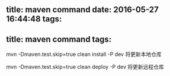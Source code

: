 title: maven command
date: 2016-05-27 16:44:48
tags:
---
title: maven command
tags:
---

mvn -Dmaven.test.skip=true clean install -P dev
将更新本地仓库

mvn -Dmaven.test.skip=true clean deploy -P dev
将更新远程仓库